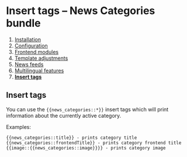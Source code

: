 # Insert tags – News Categories bundle

1. [Installation](installation.md)
2. [Configuration](configuration.md)
3. [Frontend modules](frontend-modules.md)
4. [Template adjustments](template-adjustments.md)
5. [News feeds](news-feeds.md)
6. [Multilingual features](multilingual-features.md)
7. [**Insert tags**](insert-tags.md)


## Insert tags

You can use the `{{news_categories::*}}` insert tags which will print information about the currently active category.

Examples:

```
{{news_categories::title}} - prints category title
{{news_categories::frontendTitle}} - prints category frontend title
{{image::{{news_categories::image}}}} - prints category image
```
